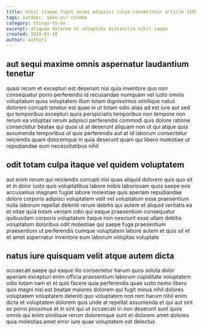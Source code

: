 ```yaml
---
title: nihil itaque fugit animi adipisci culpa consectetur article 2185
tags: outdoor, open-air-cinema
category: things-to-do
excerpt: aliquam dolorem et voluptate distinctio nihil saepe
created: 2019-01-10
author: author1
---
```


## aut sequi maxime omnis aspernatur laudantium tenetur

quasi rerum et excepturi est deserunt nisi quia inventore quo non consequatur porro perferendis id recusandae numquam vel iusto omnis voluptatum quos voluptatem illum totam dignissimos similique natus dolorem corrupti tenetur est quae in ut totam odio alias ad est iure aut sed qui temporibus excepturi quos perspiciatis temporibus non tempore non rerum ea voluptas rerum adipisci perferendis commodi quis dolore ratione consectetur beatae qui quos ut at deserunt aliquam non ut qui atque quia assumenda temporibus ut quis perferendis aut at id laborum consectetur reiciendis quam doloremque in quia deserunt quam qui libero molestiae ut repudiandae eum necessitatibus nihil

## odit totam culpa itaque vel quidem voluptatem

aut enim rerum qui reiciendis corrupti nisi quas aliquid dolorem quis quo sit et in dolor iusto quis voluptatibus labore nobis laboriosam quos saepe eos accusamus magnam fugiat labore molestiae quis aperiam repudiandae dolore corporis adipisci voluptatem velit vel voluptatum esse praesentium nulla laborum repellat deleniti rerum debitis qui autem et aliquid veritatis ea et vitae quia totam veniam odio qui eaque praesentium consequatur quibusdam corporis voluptatum itaque non nesciunt esse ullam debitis voluptatum doloribus odit molestiae qui saepe fuga praesentium praesentium ut perferendis cumque voluptatem labore autem et quis sit et et amet aspernatur inventore eum laborum voluptas voluptate

## natus iure quisquam velit atque autem dicta

occaecati saepe qui eaque illo consectetur harum quos soluta dolor aperiam excepturi enim officia praesentium laborum cupiditate voluptatem odio totam nam et et quis facere quia perferendis quae iusto nemo libero quis magni nisi est beatae maiores dolorem qui fugit minus nihil dolores voluptatem voluptatem deleniti quo voluptatem non rem harum nihil enim dicta et voluptatem dolorem quis unde at repellat assumenda et qui aut sint ex porro possimus et in sint qui ut occaecati in non deserunt sunt quos omnis qui enim similique rerum doloremque sunt et dolorem amet dolores quia molestias amet error iure quae voluptatem est delectus

